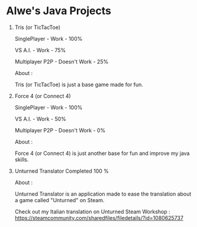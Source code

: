# Alwe's Java Projects
1. Tris (or TicTacToe)

    SinglePlayer - Work - 100%
    
    VS A.I. - Work - 75%
    
    Multiplayer P2P - Doesn't Work - 25%
    
    About :
    
    Tris (or TicTacToe) is just a base game made for fun.
    
2. Force 4 (or Connect 4)

    SinglePlayer - Work - 100%
    
    VS A.I. - Work - 50%
    
    Multiplayer P2P - Doesn't Work - 0%
    
    About :
    
    Force 4 (or Connect 4) is just another base for fun and improve my java skills.
    
3. Unturned Translator
    Completed 100 %
    
    About :
    
    Unturned Translator is an application made to ease the translation about a game called "Unturned" on Steam.
    
    Check out my Italian translation on Unturned Steam Workshop : https://steamcommunity.com/sharedfiles/filedetails/?id=1080625737
